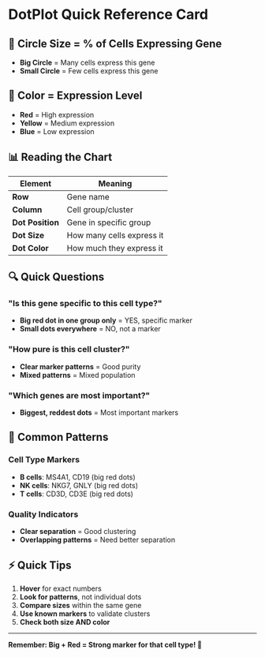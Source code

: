 # DotPlot Quick Reference Card

## 🔵 Circle Size = % of Cells Expressing Gene
- **Big Circle** = Many cells express this gene
- **Small Circle** = Few cells express this gene

## 🎨 Color = Expression Level
- **Red** = High expression
- **Yellow** = Medium expression  
- **Blue** = Low expression

## 📊 Reading the Chart

| Element | Meaning |
|---------|---------|
| **Row** | Gene name |
| **Column** | Cell group/cluster |
| **Dot Position** | Gene in specific group |
| **Dot Size** | How many cells express it |
| **Dot Color** | How much they express it |

## 🔍 Quick Questions

### **"Is this gene specific to this cell type?"**
- **Big red dot in one group only** = YES, specific marker
- **Small dots everywhere** = NO, not a marker

### **"How pure is this cell cluster?"**
- **Clear marker patterns** = Good purity
- **Mixed patterns** = Mixed population

### **"Which genes are most important?"**
- **Biggest, reddest dots** = Most important markers

## 🧬 Common Patterns

### **Cell Type Markers**
- **B cells**: MS4A1, CD19 (big red dots)
- **NK cells**: NKG7, GNLY (big red dots)
- **T cells**: CD3D, CD3E (big red dots)

### **Quality Indicators**
- **Clear separation** = Good clustering
- **Overlapping patterns** = Need better separation

## ⚡ Quick Tips

1. **Hover** for exact numbers
2. **Look for patterns**, not individual dots
3. **Compare sizes** within the same gene
4. **Use known markers** to validate clusters
5. **Check both size AND color**

---

**Remember: Big + Red = Strong marker for that cell type! 🎯**
